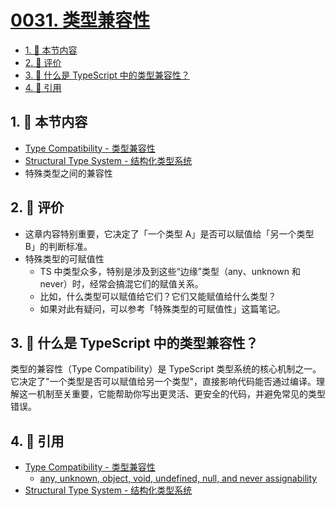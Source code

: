 # [0031. 类型兼容性](https://github.com/tnotesjs/TNotes.typescript/tree/main/notes/0031.%20%E7%B1%BB%E5%9E%8B%E5%85%BC%E5%AE%B9%E6%80%A7)

<!-- region:toc -->

- [1. 🎯 本节内容](#1--本节内容)
- [2. 🫧 评价](#2--评价)
- [3. 🤔 什么是 TypeScript 中的类型兼容性？](#3--什么是-typescript-中的类型兼容性)
- [4. 🔗 引用](#4--引用)

<!-- endregion:toc -->

## 1. 🎯 本节内容

- [Type Compatibility - 类型兼容性][3]
- [Structural Type System - 结构化类型系统][2]
- 特殊类型之间的兼容性

## 2. 🫧 评价

- 这章内容特别重要，它决定了「一个类型 A」是否可以赋值给「另一个类型 B」的判断标准。
- 特殊类型的可赋值性
  - TS 中类型众多，特别是涉及到这些“边缘”类型（any、unknown 和 never）时，经常会搞混它们的赋值关系。
  - 比如，什么类型可以赋值给它们？它们又能赋值给什么类型？
  - 如果对此有疑问，可以参考「特殊类型的可赋值性」这篇笔记。

## 3. 🤔 什么是 TypeScript 中的类型兼容性？

类型的兼容性（Type Compatibility）是 TypeScript 类型系统的核心机制之一。它决定了"一个类型是否可以赋值给另一个类型"，直接影响代码能否通过编译。理解这一机制至关重要，它能帮助你写出更灵活、更安全的代码，并避免常见的类型错误。

## 4. 🔗 引用

- [Type Compatibility - 类型兼容性][3]
  - [any, unknown, object, void, undefined, null, and never assignability][1]
- [Structural Type System - 结构化类型系统][2]

[1]: https://www.typescriptlang.org/docs/handbook/type-compatibility.html#any-unknown-object-void-undefined-null-and-never-assignability
[2]: https://www.typescriptlang.org/docs/handbook/typescript-in-5-minutes.html#structural-type-system
[3]: https://www.typescriptlang.org/docs/handbook/type-compatibility.html

